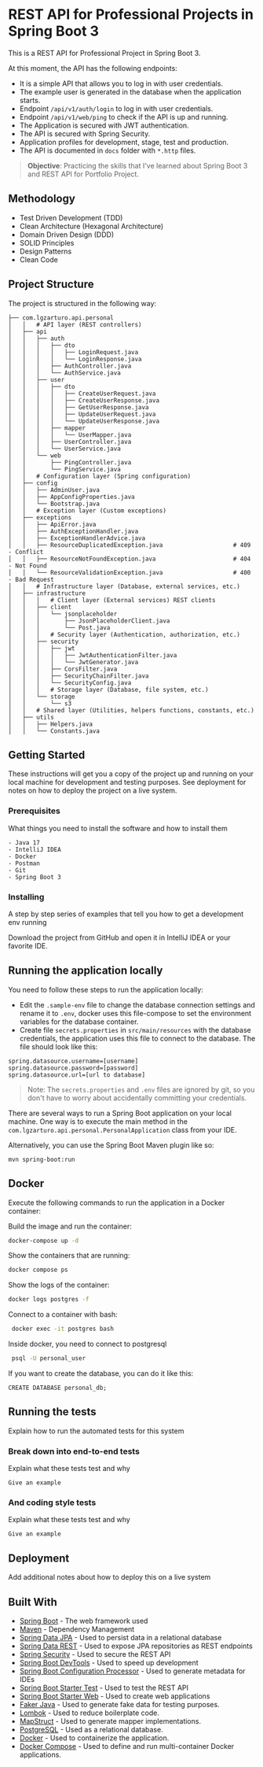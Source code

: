 # REST API for Professional Projects in Spring Boot 3

This is a REST API for Professional Project in Spring Boot 3.

At this moment, the API has the following endpoints:

- It is a simple API that allows you to log in with user credentials.
- The example user is generated in the database when the application starts.
- Endpoint `/api/v1/auth/login` to log in with user credentials.
- Endpoint `/api/v1/web/ping` to check if the API is up and running.
- The Application is secured with JWT authentication.
- The API is secured with Spring Security.
- Application profiles for development, stage, test and production.
- The API is documented in `docs` folder with `*.http` files.

> **Objective**: Practicing the skills that I've learned about Spring Boot 3 and REST API for Portfolio Project.

## Methodology

- Test Driven Development (TDD)
- Clean Architecture (Hexagonal Architecture)
- Domain Driven Design (DDD)
- SOLID Principles
- Design Patterns
- Clean Code

## Project Structure

The project is structured in the following way:
```
├── com.lgzarturo.api.personal
│   │   # API layer (REST controllers)
│   ├── api
│   │   ├── auth
│   │   │   ├── dto
│   │   │   │   ├── LoginRequest.java
│   │   │   │   └── LoginResponse.java
│   │   │   ├── AuthController.java
│   │   │   └── AuthService.java
│   │   ├── user
│   │   │   ├── dto
│   │   │   │   ├── CreateUserRequest.java
│   │   │   │   ├── CreateUserResponse.java
│   │   │   │   ├── GetUserResponse.java
│   │   │   │   ├── UpdateUserRequest.java
│   │   │   │   └── UpdateUserResponse.java
│   │   │   ├── mapper
│   │   │   │   └── UserMapper.java
│   │   │   ├── UserController.java
│   │   │   └── UserService.java
│   │   └── web
│   │       ├── PingController.java
│   │       └── PingService.java
│   │   # Configuration layer (Spring configuration)
│   ├── config
│   │   ├── AdminUser.java
│   │   ├── AppConfigProperties.java
│   │   └── Bootstrap.java
│   │   # Exception layer (Custom exceptions) 
│   ├── exceptions                          
│   │   ├── ApiError.java
│   │   ├── AuthExceptionHandler.java
│   │   ├── ExceptionHandlerAdvice.java
│   │   ├── ResourceDuplicatedException.java                    # 409 - Conflict
│   │   ├── ResourceNotFoundException.java                      # 404 - Not Found
│   │   └── ResourceValidationException.java                    # 400 - Bad Request
│   │   # Infrastructure layer (Database, external services, etc.)
│   ├── infrastructure
│   │   │   # Client layer (External services) REST clients
│   │   ├── client
│   │   │   └── jsonplaceholder
│   │   │       ├── JsonPlaceholderClient.java
│   │   │       └── Post.java
│   │   │   # Security layer (Authentication, authorization, etc.)
│   │   ├── security
│   │   │   ├── jwt
│   │   │   │   ├── JwtAuthenticationFilter.java
│   │   │   │   └── JwtGenerator.java
│   │   │   ├── CorsFilter.java
│   │   │   ├── SecurityChainFilter.java
│   │   │   └── SecurityConfig.java
│   │   │   # Storage layer (Database, file system, etc.)
│   │   └── storage
│   │       └── s3
│   │   # Shared layer (Utilities, helpers functions, constants, etc.)
│   ├── utils
│   │   ├── Helpers.java
│   │   └── Constants.java
```

## Getting Started

These instructions will get you a copy of the project up and running on your local machine for development and testing purposes. See deployment for notes on how to deploy the project on a live system.

### Prerequisites

What things you need to install the software and how to install them

```
- Java 17
- IntelliJ IDEA
- Docker
- Postman
- Git
- Spring Boot 3
```

### Installing

A step by step series of examples that tell you how to get a development env running

Download the project from GitHub and open it in IntelliJ IDEA or your favorite IDE.

## Running the application locally

You need to follow these steps to run the application locally:

- Edit the `.sample-env` file to change the database connection settings and rename it to `.env`, docker uses this file-compose to set the environment variables for the database container.
- Create file `secrets.properties` in `src/main/resources` with the database credentials, the application uses this file to connect to the database. The file should look like this:

```
spring.datasource.username=[username]
spring.datasource.password=[password]
spring.datasource.url=[url to database]
```

> Note: The `secrets.properties` and `.env` files are ignored by git, so you don't have to worry about accidentally committing your credentials.

There are several ways to run a Spring Boot application on your local machine. One way is to execute the main method in the `com.lgzarturo.api.personal.PersonalApplication` class from your IDE.

Alternatively, you can use the Spring Boot Maven plugin like so:

```
mvn spring-boot:run
```

## Docker

Execute the following commands to run the application in a Docker container:

Build the image and run the container:

```bash
docker-compose up -d
```

Show the containers that are running:

```bash
docker compose ps
```

Show the logs of the container:

```bash
docker logs postgres -f
```

Connect to a container with bash:

```bash
 docker exec -it postgres bash
```

Inside docker, you need to connect to postgresql

```bash
 psql -U personal_user
```

If you want to create the database, you can do it like this:

```postgresql
CREATE DATABASE personal_db;
```

## Running the tests

Explain how to run the automated tests for this system

### Break down into end-to-end tests

Explain what these tests test and why

```
Give an example
```

### And coding style tests

Explain what these tests test and why

```
Give an example
```

## Deployment

Add additional notes about how to deploy this on a live system

## Built With

* [Spring Boot](https://spring.io/projects/spring-boot) - The web framework used
* [Maven](https://maven.apache.org/) - Dependency Management
* [Spring Data JPA](https://spring.io/projects/spring-data-jpa) - Used to persist data in a relational database
* [Spring Data REST](https://spring.io/projects/spring-data-rest) - Used to expose JPA repositories as REST endpoints
* [Spring Security](https://spring.io/projects/spring-security) - Used to secure the REST API
* [Spring Boot DevTools](https://docs.spring.io/spring-boot/docs/current/reference/html/using-boot-devtools.html) - Used to speed up development
* [Spring Boot Configuration Processor](https://docs.spring.io/spring-boot/docs/current/reference/html/configuration-metadata.html) - Used to generate metadata for IDEs
* [Spring Boot Starter Test](https://docs.spring.io/spring-boot/docs/current/reference/html/boot-features-testing.html) - Used to test the REST API
* [Spring Boot Starter Web](https://docs.spring.io/spring-boot/docs/current/reference/htmlsingle/#boot-features-developing-web-applications) - Used to create web applications
* [Faker Java](https://github.com/DiUS/java-faker) - Used to generate fake data for testing purposes.
* [Lombok](https://projectlombok.org/) - Used to reduce boilerplate code.
* [MapStruct](https://mapstruct.org/) - Used to generate mapper implementations.
* [PostgreSQL](https://www.postgresql.org/) - Used as a relational database.
* [Docker](https://www.docker.com/) - Used to containerize the application.
* [Docker Compose](https://docs.docker.com/compose/) - Used to define and run multi-container Docker applications.

